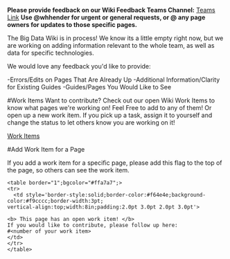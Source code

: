 **Please provide feedback on our Wiki Feedback Teams Channel:** [Teams Link](https://teams.microsoft.com/l/channel/19%3a5485372086bc4848b6cb913d975dc904%40thread.skype/Big%2520Data%2520Wiki%2520Feedback?groupId=d6c5d9c8-f14e-4cb6-a79a-1874c3b84cb6&tenantId=72f988bf-86f1-41af-91ab-2d7cd011db47)
**Use @whhender for urgent or general requests, or @ any page owners for updates to those specific pages.**

The Big Data Wiki is in process! 
We know its a little empty right now, but we are working on adding information relevant to the whole team, as well as data for specific technologies.

We would love any feedback you'd like to provide:

-Errors/Edits on Pages That Are Already Up
-Additional Information/Clarity for Existing Guides
-Guides/Pages You Would Like to See

#Work Items
Want to contribute? Check out our open Wiki Work Items to know what pages we're working on! Feel Free to add to any of them! Or open up a new work item. If you pick up a task, assign it to yourself and change the status to let others know you are working on it!

[Work Items](https://dev.azure.com/Supportability/Big%20Data/_workitems/recentlyupdated/)

#Add Work Item for a Page

If you add a work item for a specific page, please add this flag to the top of the page, so others can see the work item.

```
<table border="1";bgcolor="#ffa7a7";>
<tr>
  <td style='border-style:solid;border-color:#f64e4e;background-color:#f9cccc;border-width:3pt; 
vertical-align:top;width:8in;padding:2.0pt 3.0pt 2.0pt 3.0pt'>  

<b> This page has an open work item! </b>
If you would like to contribute, please follow up here:
#<number of your work item>
</td>
</tr>
</table>
```


